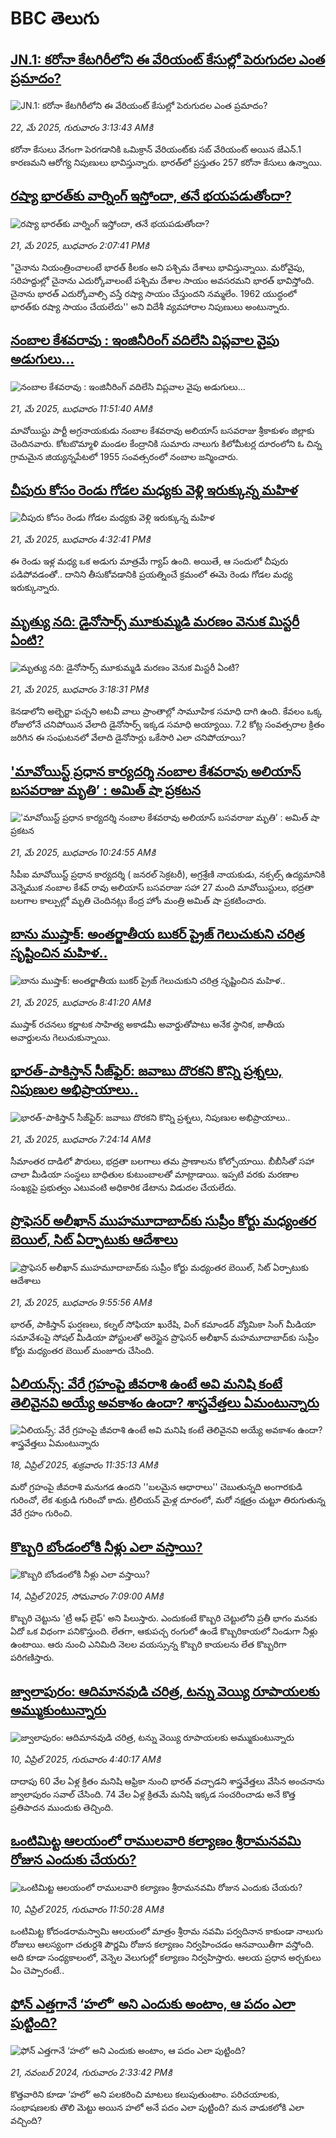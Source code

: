 # BBC తెలుగు## [JN.1: కరోనా కేటగిరీలోని ఈ వేరియంట్ కేసుల్లో పెరుగుదల ఎంత ప్రమాదం?](https://www.bbc.com/telugu/articles/c8xggnpvqddo?at_campaign=githubrss)![JN.1: కరోనా కేటగిరీలోని ఈ వేరియంట్ కేసుల్లో పెరుగుదల ఎంత ప్రమాదం?](https://ichef.bbci.co.uk/ace/standard/240/cpsprodpb/c52e/live/b6466d70-3639-11f0-8519-3b5a01ebe413.jpg)_22, మే 2025, గురువారం 3:13:43 AMకి_కరోనా కేసులు వేగంగా పెరగడానికి ఒమిక్రాన్ వేరియంట్‌కు సబ్ వేరియంట్ అయిన జేఎన్.1 కారణమని ఆరోగ్య నిపుణులు భావిస్తున్నారు. భారత్‌లో ప్రస్తుతం 257 కరోనా కేసులు ఉన్నాయి.## [రష్యా భారత్‌కు వార్నింగ్ ఇస్తోందా, తనే భయపడుతోందా?](https://www.bbc.com/telugu/articles/czr88nym3v5o?at_campaign=githubrss)![రష్యా భారత్‌కు వార్నింగ్ ఇస్తోందా, తనే భయపడుతోందా?](https://ichef.bbci.co.uk/ace/standard/240/cpsprodpb/5f8a/live/c978e130-357a-11f0-96c3-cf669419a2b0.jpg)_21, మే 2025, బుధవారం 2:07:41 PMకి_"చైనాను నియంత్రించాలంటే భారత్ కీలకం అని పశ్చిమ దేశాలు భావిస్తున్నాయి. మరోవైపు, సరిహద్దుల్లో చైనాను ఎదుర్కోవాలంటే పశ్చిమ దేశాల సాయం అవసరమని భారత్ భావిస్తోంది. చైనాను భారత్ ఎదుర్కోవాల్సి వస్తే రష్యా సాయం చేస్తుందని నమ్మలేం. 1962 యుద్ధంలో భారత్‌కు రష్యా సాయం చేయలేదు'' అని విదేశీ వ్యవహారాల నిపుణులు అంటున్నారు.## [నంబాల కేశవరావు : ఇంజినీరింగ్ వదిలేసి విప్లవాల వైపు అడుగులు...](https://www.bbc.com/telugu/articles/czell99ldgeo?at_campaign=githubrss)![నంబాల కేశవరావు : ఇంజినీరింగ్ వదిలేసి విప్లవాల వైపు అడుగులు...](https://ichef.bbci.co.uk/ace/standard/240/cpsprodpb/5413/live/f53fefa0-3635-11f0-96c3-cf669419a2b0.png)_21, మే 2025, బుధవారం 11:51:40 AMకి_మావోయిస్టు పార్టీ అగ్రనాయకుడు  నంబాల కేశవరావు అలియాస్ బసవరాజు శ్రీకాకుళం జిల్లాకు చెందినవారు. కోటబొమ్మాళి మండల కేంద్రానికి సుమారు నాలుగు కిలోమీటర్ల దూరంలోని ఓ చిన్న గ్రామమైన జియ్యన్నపేటలో 1955 సంవత్సరంలో నంబాల జన్మించారు.## [చీపురు కోసం రెండు గోడల మధ్యకు వెళ్లి ఇరుక్కున్న మహిళ](https://www.bbc.com/telugu/articles/cp3nng2rwk2o?at_campaign=githubrss)![చీపురు కోసం రెండు గోడల మధ్యకు వెళ్లి ఇరుక్కున్న మహిళ](https://ichef.bbci.co.uk/ace/standard/240/cpsprodpb/1299/live/2a6069c0-365f-11f0-8519-3b5a01ebe413.jpg)_21, మే 2025, బుధవారం 4:32:41 PMకి_ఈ రెండు ఇళ్ల మధ్య ఒక అడుగు మాత్రమే గ్యాప్ ఉంది. అయితే, ఆ సందులో చీపురు పడిపోవడంతో.. దానిని తీసుకోవడానికి ప్రయత్నించే క్రమంలో ఈమె రెండు గోడల మధ్య ఇరుక్కున్నారు.## [మృత్యు నది: డైనోసార్స్ మూకుమ్మడి మరణం వెనుక మిస్టరీ ఏంటి? ](https://www.bbc.com/telugu/articles/c4g2297ppddo?at_campaign=githubrss)![మృత్యు నది: డైనోసార్స్ మూకుమ్మడి మరణం వెనుక మిస్టరీ ఏంటి? ](https://ichef.bbci.co.uk/ace/standard/240/cpsprodpb/83eb/live/053605a0-358e-11f0-9b2c-138cad92aeb3.jpg)_21, మే 2025, బుధవారం 3:18:31 PMకి_కెనడాలోని అల్బెర్టా పచ్చని అటవీ వాలు ప్రాంతాల్లో సామూహిక సమాధి దాగి ఉంది. కేవలం ఒక్క రోజులోనే చనిపోయిన వేలాది డైనోసార్స్ ఇక్కడ సమాధి అయ్యాయి. 7.2 కోట్ల సంవత్సరాల క్రితం జరిగిన ఈ సంఘటనలో వేలాది డైనోసార్లు ఒకేసారి ఎలా చనిపోయాయి?## ['మావోయిస్ట్ ప్రధాన కార్యదర్శి నంబాల కేశవరావు అలియాస్ బసవరాజు మృతి’ : అమిత్ షా ప్రకటన](https://www.bbc.com/telugu/articles/c4g7783510ko?at_campaign=githubrss)!['మావోయిస్ట్ ప్రధాన కార్యదర్శి నంబాల కేశవరావు అలియాస్ బసవరాజు మృతి’ : అమిత్ షా ప్రకటన](https://ichef.bbci.co.uk/ace/standard/240/cpsprodpb/73a9/live/cb82b580-362b-11f0-8519-3b5a01ebe413.jpg)_21, మే 2025, బుధవారం 10:24:55 AMకి_సీపీఐ మావోయిస్ట్ ప్రధాన కార్యదర్శి ( జనరల్ సెక్రటరీ), అగ్రశ్రేణి నాయకుడు, నక్సల్స్ ఉద్యమానికి వెన్నెముక నంబాల కేశవ్ రావు అలియాస్ బసవరాజు సహా 27 మంది మావోయిస్టులు, భద్రతా బలగాల కాల్పుల్లో మృతి చెందినట్లు కేంద్ర హోం మంత్రి అమిత్ షా ప్రకటించారు.## [బాను ముష్తాక్: అంతర్జాతీయ బుకర్ ప్రైజ్ గెలుచుకుని చరిత్ర సృష్టించిన మహిళ..](https://www.bbc.com/telugu/articles/cd622l0z26qo?at_campaign=githubrss)![బాను ముష్తాక్: అంతర్జాతీయ బుకర్ ప్రైజ్ గెలుచుకుని చరిత్ర సృష్టించిన మహిళ..](https://ichef.bbci.co.uk/ace/standard/240/cpsprodpb/b029/live/e1177110-360d-11f0-93af-65ca98fecafc.jpg)_21, మే 2025, బుధవారం 8:41:20 AMకి_ముష్తా‌క్ రచనలు కర్ణాటక సాహిత్య అకాడమీ అవార్డుతోపాటు అనేక స్థానిక, జాతీయ అవార్డులను గెలుచుకున్నాయి.## [భారత్-పాకిస్తాన్ సీజ్‌ఫైర్: జవాబు దొరకని కొన్ని ప్రశ్నలు, నిపుణుల అభిప్రాయాలు..](https://www.bbc.com/telugu/articles/cz0dd315lg3o?at_campaign=githubrss)![భారత్-పాకిస్తాన్ సీజ్‌ఫైర్: జవాబు దొరకని కొన్ని ప్రశ్నలు, నిపుణుల అభిప్రాయాలు..](https://ichef.bbci.co.uk/ace/standard/240/cpsprodpb/ae31/live/e2342af0-3579-11f0-96c3-cf669419a2b0.jpg)_21, మే 2025, బుధవారం 7:24:14 AMకి_సీమాంతర దాడిలో పౌరులు, భద్రతా బలగాలు తమ ప్రాణాలను కోల్పోయాయి. బీబీసీతో సహా చాలా మీడియా సంస్థలు బాధితుల కుటుంబాలతో మాట్లాడాయి. ఇప్పటి వరకు మరణాల సంఖ్యపై ప్రభుత్వం ఎటువంటి అధికారిక డేటాను విడుదల చేయలేదు.## [ప్రొఫెసర్ అలీఖాన్ ముహమూదాబాద్‌కు సుప్రీం కోర్టు మధ్యంతర బెయిల్, సిట్ ఏర్పాటుకు ఆదేశాలు](https://www.bbc.com/telugu/articles/c98p5e9xw47o?at_campaign=githubrss)![ప్రొఫెసర్ అలీఖాన్ ముహమూదాబాద్‌కు సుప్రీం కోర్టు మధ్యంతర బెయిల్, సిట్ ఏర్పాటుకు ఆదేశాలు](https://ichef.bbci.co.uk/ace/standard/240/cpsprodpb/4e54/live/5a0f61a0-3626-11f0-8947-7d6241f9fce9.jpg)_21, మే 2025, బుధవారం 9:55:56 AMకి_భారత్, పాకిస్తాన్ ఘర్షణలు, కల్నల్ సోఫియా ఖురేషి, వింగ్ కమాండర్ వ్యోమికా సింగ్ మీడియా సమావేశంపై సోషల్ మీడియా పోస్టులతో అరెస్టైన ప్రొఫెసర్ అలీఖాన్ మహమూదాబాద్‌కు సుప్రీం కోర్టు మధ్యంతర బెయిల్ మంజూరు చేసింది.## [ఏలియన్స్: వేరే గ్రహంపై జీవరాశి ఉంటే అవి మనిషి కంటే తెలివైనవి అయ్యే అవకాశం ఉందా? శాస్త్రవేత్తలు ఏమంటున్నారు](https://www.bbc.com/telugu/articles/cn7xelz1r85o?at_campaign=githubrss)![ఏలియన్స్: వేరే గ్రహంపై జీవరాశి ఉంటే అవి మనిషి కంటే తెలివైనవి అయ్యే అవకాశం ఉందా? శాస్త్రవేత్తలు ఏమంటున్నారు](https://ichef.bbci.co.uk/ace/standard/240/cpsprodpb/b07b/live/a29a56f0-1b9b-11f0-a455-cf1d5f751d2f.png)_18, ఏప్రిల్ 2025, శుక్రవారం 11:35:13 AMకి_మరో గ్రహంపై జీవరాశి మనుగడ ఉందని ''బలమైన ఆధారాలు'' చెబుతున్నది అంగారకుడి గురించో, లేక శుక్రుడి గురించో కాదు. ట్రిలియన్ మైళ్ల దూరంలో, మరో నక్షత్రం చుట్టూ తిరుగుతున్న వేరే గ్రహం గురించి.## [కొబ్బరి బోండంలోకి నీళ్లు ఎలా వస్తాయి?](https://www.bbc.com/telugu/articles/czjn4mzxxy8o?at_campaign=githubrss)![కొబ్బరి బోండంలోకి నీళ్లు ఎలా వస్తాయి?](https://ichef.bbci.co.uk/ace/standard/240/cpsprodpb/46c5/live/684a55e0-18fd-11f0-8b11-7756b7b808cc.jpg)_14, ఏప్రిల్ 2025, సోమవారం 7:09:00 AMకి_కొబ్బరి చెట్టును 'ట్రీ ఆఫ్ లైఫ్' అని పిలుస్తారు. ఎందుకంటే కొబ్బరి చెట్టులోని ప్రతీ భాగం మనకు ఏదో ఒక విధంగా పనికొస్తుంది. లేతగా, ఆకుపచ్చ రంగులో ఉండే కొబ్బరికాయలో నిండుగా నీళ్లు ఉంటాయి. ఆరు నుంచి ఎనిమిది నెలల వయస్సున్న కొబ్బరి కాయలను లేత కొబ్బరిగా పరిగణిస్తారు.## [జ్వాలాపురం: ఆదిమానవుడి చరిత్ర, టన్ను వెయ్యి రూపాయలకు అమ్ముకుంటున్నారు ](https://www.bbc.com/telugu/articles/creqqnwdd5qo?at_campaign=githubrss)![జ్వాలాపురం: ఆదిమానవుడి చరిత్ర, టన్ను వెయ్యి రూపాయలకు అమ్ముకుంటున్నారు ](https://ichef.bbci.co.uk/ace/standard/240/cpsprodpb/765e/live/b472e2d0-15b4-11f0-842b-a7355694993d.jpg)_10, ఏప్రిల్ 2025, గురువారం 4:40:17 AMకి_దాదాపు 60 వేల ఏళ్ల క్రితం మనిషి ఆఫ్రికా నుంచి భారత్ వచ్చాడని శాస్త్రవేత్తలు వేసిన అంచనాను జ్వాలాపురం సవాల్ చేసింది. 74 వేల ఏళ్ల క్రితమే మనిషి ఇక్కడ సంచరించాడు అనే కొత్త ప్రతిపాదన ముందుకు తెచ్చింది.## [ఒంటిమిట్ట ఆలయంలో రాములవారి కల్యాణం శ్రీరామనవమి రోజున ఎందుకు చేయరు?](https://www.bbc.com/telugu/articles/ce822j5e465o?at_campaign=githubrss)![ఒంటిమిట్ట ఆలయంలో రాములవారి కల్యాణం శ్రీరామనవమి రోజున ఎందుకు చేయరు?](https://ichef.bbci.co.uk/ace/standard/240/cpsprodpb/fed5/live/25534d40-1601-11f0-b58a-6113af226972.jpg)_10, ఏప్రిల్ 2025, గురువారం 11:50:28 AMకి_ఒంటిమిట్ట కోదండరామస్వామి ఆలయంలో మాత్రం శ్రీరామ నవమి పర్వదినాన కాకుండా నాలుగు రోజులు ఆలస్యంగా చతుర్దశి పౌర్ణమి రోజున కల్యాణం నిర్వహించడం ఆనవాయితీగా వస్తోంది. అది కూడా సంధ్యకాలంలో, వెన్నెల వెలుగుల్లో కల్యాణం నిర్వహిస్తారు. ఆలయ ప్రధాన అర్చకులు ఏం చెప్పారంటే..## [ఫోన్ ఎత్తగానే ‘హలో’ అని ఎందుకు అంటాం, ఆ పదం ఎలా పుట్టింది?](https://www.bbc.com/telugu/articles/cgj7x7gdjq4o?at_campaign=githubrss)![ఫోన్ ఎత్తగానే ‘హలో’ అని ఎందుకు అంటాం, ఆ పదం ఎలా పుట్టింది?](https://ichef.bbci.co.uk/ace/standard/240/cpsprodpb/0618/live/7a20ebb0-a807-11ef-b21e-5359bd56d02f.jpg)_21, నవంబర్ 2024, గురువారం 2:33:42 PMకి_కొత్తవారిని కూడా ‘హలో’ అని పలకరించి మాటలు కలుపుతుంటాం.  పరిచయాలకు, సంభాషణలకు తొలి మెట్టు అయిన హలో అనే పదం ఎలా పుట్టింది? మన వాడుకలోకి ఎలా వచ్చింది?